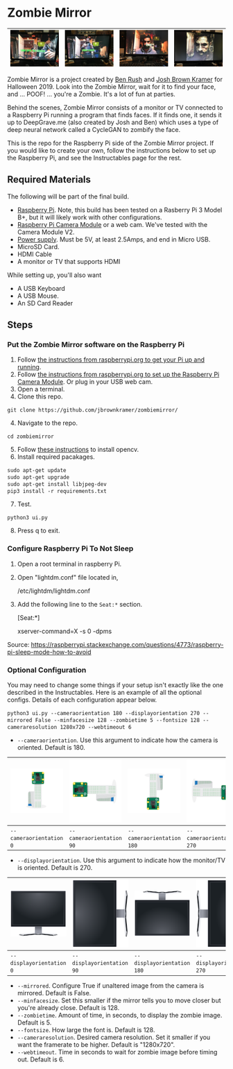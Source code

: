 # Zombie Mirror

| <img src="readmeImages/mirror0.jpg"> | <img src="readmeImages/mirror1.jpg"> | <img src="readmeImages/mirror2.jpg"> | <img src="readmeImages/mirror3.jpg"> |
|---|---|---|---|

Zombie Mirror is a project created by [Ben Rush](https://github.com/kwende/) and [Josh Brown Kramer](https://github.com/jbrownkramer/) for Halloween 2019.  Look into the Zombie Mirror, wait for it to find your face, and ... POOF! ... you're a Zombie.  It's a lot of fun at parties.

Behind the scenes, Zombie Mirror consists of a monitor or TV connected to a Raspberry Pi running a program that finds faces.  If it finds one, it sends it up to DeepGrave.me (also created by Josh and Ben) which uses a type of deep neural network called a CycleGAN to zombify the face.

This is the repo for the Raspberry Pi side of the Zombie Mirror project.  If you would like to create your own, follow the instructions below to set up the Raspberry Pi, and see the Instructables page for the rest.

## Required Materials

The following will be part of the final build.
- [Raspberry Pi](https://www.raspberrypi.org/products/).  Note, this build has been tested on a Rasberry Pi 3 Model B+, but it will likely work with other configurations.
- [Raspberry Pi Camera Module](https://www.raspberrypi.org/products/camera-module-v2/) or a web cam.  We've tested with the Camera Module V2.
- [Power supply](https://www.raspberrypi.org/products/raspberry-pi-universal-power-supply/).  Must be 5V, at least 2.5Amps, and end in Micro USB.
- MicroSD Card.
- HDMI Cable
- A monitor or TV that supports HDMI

While setting up, you'll also want 
- A USB Keyboard
- A USB Mouse.
- An SD Card Reader

## Steps

### Put the Zombie Mirror software on the Raspberry Pi
1. Follow [the instructions from raspberrypi.org to get your Pi up and running](https://projects.raspberrypi.org/en/projects/raspberry-pi-setting-up/).
2. Follow [the instructions from raspberrypi.org to set up the Raspberry Pi Camera Module](https://www.raspberrypi.org/documentation/configuration/camera.md).  Or plug in your USB web cam.
4. Open a terminal.
3. Clone this repo.
```
git clone https://github.com/jbrownkramer/zombiemirror/
```
4. Navigate to the repo.
```
cd zombiemirror
```
5. Follow [these instructions](https://www.pyimagesearch.com/2018/09/26/install-opencv-4-on-your-raspberry-pi/) to install opencv.
6. Install required pacakages.
```
sudo apt-get update
sudo apt-get upgrade
sudo apt-get install libjpeg-dev
pip3 install -r requirements.txt
```
7. Test.
```
python3 ui.py
```
8. Press q to exit.

### Configure Raspberry Pi To Not Sleep
1. Open a root terminal in raspberry Pi.

2. Open "lightdm.conf" file located in, 

     /etc/lightdm/lightdm.conf

3. Add the following line to the `Seat:*` section.

     [Seat:*]
     
     xserver-command=X -s 0 -dpms

Source: https://raspberrypi.stackexchange.com/questions/4773/raspberry-pi-sleep-mode-how-to-avoid

### Optional Configuration

You may need to change some things if your setup isn't exactly like the one described in the Instructables.  Here is an example of all the optional configs.  Details of each configuration appear below.

```
python3 ui.py --cameraorientation 180 --displayorientation 270 --mirrored False --minfacesize 128 --zombietime 5 --fontsize 128 --cameraresolution 1280x720 --webtimeout 6
```

- `--cameraorientation`.  Use this argument to indicate how the camera is oriented.  Default is 180.
     
| <img src="readmeImages/0.png"> | <img src="readmeImages/90.png"> | <img src="readmeImages/180.png"> | <img src="readmeImages/270.png"> |
|---|---|---|---|
| `--cameraorientation 0` | `--cameraorientation 90`  | `--cameraorientation 180`  | `--cameraorientation 270` |

- `--displayorientation`.  Use this argument to indicate how the monitor/TV is oriented.  Default is 270.
     
| <img src="readmeImages/monitor0.png"> | <img src="readmeImages/monitor90.png"> | <img src="readmeImages/monitor180.png"> | <img src="readmeImages/monitor270.png"> |
|---|---|---|---|
| `--displayorientation 0` | `--displayorientation 90`  | `--displayorientation 180`  | `--displayorientation 270` |

- `--mirrored`. Configure True if unaltered image from the camera is mirrored.  Default is False.
- `--minfacesize`. Set this smaller if the mirror tells you to move closer but you're already close.  Default is 128.
- `--zombietime`. Amount of time, in seconds, to display the zombie image.  Default is 5.
- `--fontsize`.  How large the font is.  Default is 128.
- `--cameraresolution`.  Desired camera resolution.  Set it smaller if you want the framerate to be higher.  Default is "1280x720".  
- `--webtimeout`.  Time in seconds to wait for zombie image before timing out.  Default is 6.
